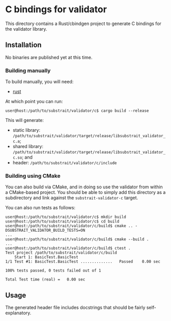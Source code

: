 # C bindings for validator

This directory contains a Rust/cbindgen project to generate C bindings for
the validator library.

## Installation

No binaries are published yet at this time.

### Building manually

To build manually, you will need:

 - [rust](https://www.rust-lang.org/tools/install)

At which point you can run:

```console
user@host:/path/to/substrait/validator/c$ cargo build --release
```

This will generate:

 - static library: `/path/to/substrait/validator/target/release/libsubstrait_validator_c.a`;
 - shared library: `/path/to/substrait/validator/target/release/libsubstrait_validator_c.so`; and
 - header: `/path/to/substrait/validator/c/include`

### Building using CMake

You can also build via CMake, and in doing so use the validator from within a
CMake-based project. You should be able to simply add this directory as a
subdirectory and link against the `substrait-validator-c` target.

You can also run tests as follows:

```console
user@host:/path/to/substrait/validator/c$ mkdir build
user@host:/path/to/substrait/validator/c$ cd build
user@host:/path/to/substrait/validator/c/build$ cmake .. -DSUBSTRAIT_VALIDATOR_BUILD_TESTS=ON
...
user@host:/path/to/substrait/validator/c/build$ cmake --build .
...
user@host:/path/to/substrait/validator/c/build$ ctest .
Test project /path/to/substrait/validator/c/build
    Start 1: BasicTest.BasicTest
1/1 Test #1: BasicTest.BasicTest ..............   Passed    0.00 sec

100% tests passed, 0 tests failed out of 1

Total Test time (real) =   0.00 sec
```

## Usage

The generated header file includes docstrings that should be fairly
self-explanatory.
